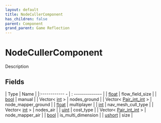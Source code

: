 ```yaml
---
layout: default
title: NodeCullerComponent
has_children: false
parent: Component
grand_parent: Game Reflection
---
```

# NodeCullerComponent
Description 

## Fields
| Type | Name |
|:------------ - | : -------------- |
| [float](game-reflection/components/float.md) | flow_field_size |
| [bool](game-reflection/components/bool.md) | manual |
| Vector< [int](game-reflection/enums/int.md) > | nodes_ground |
| Vector< [Pair_int_int](game-reflection/classes/pair_int_int.md) > | node_mapper_ground |
| [float](game-reflection/components/float.md) | multiplayer |
| [int](game-reflection/enums/int.md) | nav_mesh_cull_type |
| Vector< [int](game-reflection/enums/int.md) > | nodes_air |
| [uint](game-reflection/components/uint.md) | cost_type |
| Vector< [Pair_int_int](game-reflection/classes/pair_int_int.md) > | node_mapper_air |
| [bool](game-reflection/components/bool.md) | is_multi_dimension |
| [ushort](game-reflection/enums/ushort.md) | size |
